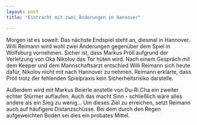 ```yaml
---
layout: post
title: "Eintracht mit zwei Änderungen in Hannover"

---
```


Morgen ist es soweit: Das nächste Endspiel steht an, diesmal in Hannover. Willi Reimann wird wohl zwei Änderungen gegenüber dem Spiel in Wolfsburg vornehmen. Sicher ist, dass Markus Pröll aufgrund der Verletzung von Oka Nikolov das Tor hüten wird. Nach einem Gespräch mit dem Keeper und dem Mannschaftsarzt entschied Willi Reimann sich heute dafür, Nikolov nicht mit nach Hannover zu nehmen. Reimann erklärte, dass Pröll trotz der fehlenden Spielpraxis kein Sicherheitsrisiko darstelle.

Außerdem wird mit Markus Beierle anstelle von Du-Ri Cha ein zweiter echter Stürmer auflaufen. Auch das macht Sinn - schließlich wäre alles andere als ein Sieg zu wenig... Um dieses Ziel zu erreichen, setzt Reimann auch auf häufigere Distanzschüsse. Bei dem durch den Regen aufgeweichten Boden sei dies ein probates Mittel.
